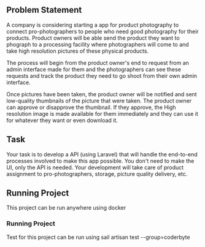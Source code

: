 
## Problem Statement

A company is considering starting a app for product photography to connect pro-photographers to people who need good photography for their products. Product owners will be able send the product they want to phograph to a processing facility where photographers will come to and take high resolution pictures of these physical products.



The process will begin from the product owner's end to request from an admin interface made for them and the photographers can see these requests and track the product they need to go shoot from their own admin interface.

Once pictures have been taken, the product owner will be notified and sent low-quality thumbnails of the picture that were taken. The product owner can approve or disapprove the thumbnail. If they approve, the High resolution image is made available for them immediately and they can use it for whatever they want or even download it.

## Task

Your task is to develop a API (using Laravel) that will handle the end-to-end processes involved to make this app possible. You don't need to make the UI, only the API is needed. Your development will take care of product assignment to pro-photographers, storage, picture quality delivery, etc.

## Running Project

This project can be run anywhere using docker

### Running Project

Test for this project can be run using  sail artisan test --group=coderbyte


